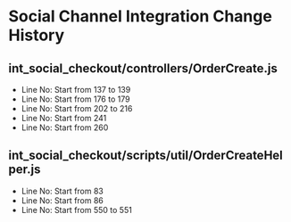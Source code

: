 # Social Channel Integration Change History
## int_social_checkout/controllers/OrderCreate.js
- Line No: Start from 137 to 139
- Line No: Start from 176 to 179
- Line No: Start from 202 to 216
- Line No: Start from 241
- Line No: Start from 260

## int_social_checkout/scripts/util/OrderCreateHelper.js
- Line No: Start from 83
- Line No: Start from 86
- Line No: Start from 550 to 551